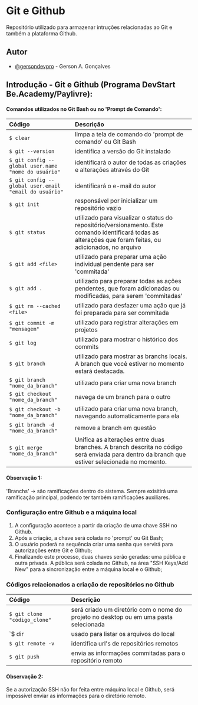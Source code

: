 
# Git e Github

Repositório utilizado para armazenar intruções relacionadas ao Git e também a plataforma Github.

## Autor

- [@gersondevpro](https://www.github.com/gersondevpro) - Gerson A. Gonçalves



## Introdução - Git e Github (Programa DevStart Be.Academy/Paylivre):

#### Comandos utilizados no Git Bash ou no 'Prompt de Comando':
| Código   | Descrição                           |
| :---------- | :---------------------------------- |
| `$ clear`   | limpa a tela de comando do 'prompt de comando' ou Git Bash |
| `$ git --version`   | identifica a versão do Git instalado |
| `$ git config --global user.name "nome do usuário"`   | identificará o autor de todas as criações e alterações através do Git |
| `$ git config --global user.email "email do usuário"`   | identificará o e-mail do autor |
| `$ git init`   | responsável por inicializar um repositório vazio |
| `$ git status`   | utilizado para visualizar o status do repositório/versionamento. Este comando identificará todas as alterações que foram feitas, ou adicionados, no arquivo |
| `$ git add <file>`   | utilizado para preparar uma ação individual pendente para ser 'commitada' |
| `$ git add .`   | utilizado para preparar todas as ações pendentes, que foram adicionadas ou modificadas, para serem 'commitadas' |
| `$ git rm --cached <file>`   | utilizado para desfazer uma ação que já foi preparada para ser commitada |
| `$ git commit -m "mensagem"`   | utilizado para registrar alterações em projetos |
| `$ git log`   | utilizado para mostrar o histórico dos commits |
| `$ git branch`   | utilizado para mostrar as branchs locais. A branch que você estiver no momento estará destacada. |
| `$ git branch "nome_da_branch"`   | utilizado para criar uma nova branch |
| `$ git checkout "nome_da_branch"`   | navega de um branch para o outro  |
| `$ git checkout -b "nome_da_branch"`   | utilizado para criar uma nova branch, navegando automaticamente para ela  |
| `$ git branch -d "nome_da_branch"`   | remove a branch em questão |
| `$ git merge "nome_da_branch"`   | Unifica as alterações entre duas branches. A branch descrita no código será enviada para dentro da branch que estiver selecionada no momento. |

#### Observação 1:
'Branchs' -> são ramificações dentro do sistema. Sempre exisitirá uma ramificação principal, podendo ter também ramificações auxiliares.
### Configuração entre Github e a máquina local

1. A configuração acontece a partir da criação de uma chave SSH no Github.
2. Após a criação, a chave será colada no 'prompt' ou Git Bash;
3. O usuário poderá na sequência criar uma senha que servirá para autorizações entre Git e Github;
4. Finalizando este processo, duas chaves serão geradas: uma pública e outra privada. A pública será colada no Github, na área "SSH Keys/Add New" para a sincronização entre a máquina local e o Github;
### Códigos relacionados a criação de repositórios no Github

| Código   | Descrição                           |
| :---------- | :---------------------------------- |
| `$ git clone "código_clone"`   | será criado um diretório com o nome do projeto no desktop ou em uma pasta selecionada |
| `$ dir   | usado para listar os arquivos do local |
| `$ git remote -v`   | identifica url's de repositórios remotos |
| `$ git push`   | envia as informações commitadas para o repositório remoto |

#### Observação 2:
Se a autorização SSH não for feita entre máquina local e Github, será impossível enviar as informações para o diretório remoto.